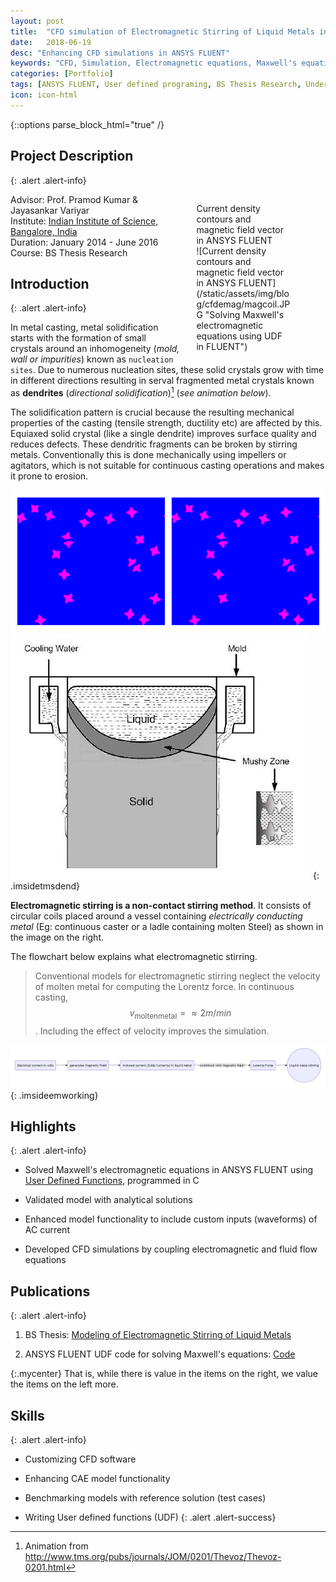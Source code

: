 ```yaml
---
layout: post
title:  "CFD simulation of Electromagnetic Stirring of Liquid Metals in ANSYS FLUENT"
date:   2018-06-19
desc: "Enhancing CFD simulations in ANSYS FLUENT"
keywords: "CFD, Simulation, Electromagnetic equations, Maxwell's equations, Magnetohydrodynamic simulation, MHD, coupling fluid and Electromagnetic equations, ANSYS FLUENT, ANSYS, UDF, UDS, C, User defined functions"
categories: [Portfolio]
tags: [ANSYS FLUENT, User defined programing, BS Thesis Research, Undergrad, Heat Transfer, CFD]
icon: icon-html
---
```

{::options parse_block_html="true" /}

## Project Description
{: .alert .alert-info}

<div class="panel-body">

<style>
 .imsidemagcoil>img {
    width:30%;
    float:right;
    margin-left: 20px;
  }
</style>

<figure style="float:right; max-width:30%; margin-left: 20px;display:block; padding:0 5px; margin-right:10%;" markdown="1">
<figcaption>
Current density contours and magnetic field vector in ANSYS FLUENT
</figcaption>
![Current density contours and magnetic field vector in ANSYS FLUENT](/static/assets/img/blog/cfdemag/magcoil.JPG  "Solving Maxwell's electromagnetic equations using UDF in FLUENT")
</figure>


Advisor: Prof. Pramod Kumar & Jayasankar Variyar  
Institute: [Indian Institute of Science, Bangalore, India](http://www.mecheng.iisc.ernet.in/~pradip/laboratories/nfssf/nfssf.html)  
Duration: January 2014 - June 2016    
Course: BS Thesis Research  

</div>


## Introduction
{: .alert .alert-info}

In metal casting, metal solidification starts with the formation of small crystals around an inhomogeneity (*mold, wall or impurities*) known as `nucleation sites`. Due to numerous nucleation sites, these solid crystals grow with time in different directions resulting in serval fragmented metal crystals known as **dendrites** (*directional solidification*)[^2] (*see animation below*).

The solidification pattern is crucial because the resulting mechanical properties of the casting (tensile strength, ductility etc) are affected by this. Equiaxed solid crystal (like a single dendrite) improves surface quality and reduces defects. These dendritic fragments can be broken by stirring metals. Conventionally this is done mechanically using impellers or agitators, which is not suitable for continuous casting operations and makes it prone to erosion.

[^2]: Animation from http://www.tms.org/pubs/journals/JOM/0201/Thevoz/Thevoz-0201.html

<style>
 .imsidetmsdend>img {
    width:30%;
    padding:0 5px;
  }
</style>

![Dendrite formation during metal solidification](/static/assets/img/blog/cfdemag/tms_dend_1.gif)
![Electromagnetic stirring in continuous casting](/static/assets/img/blog/cfdemag/contcast.JPG)
{: .imsidetmsdend}

**Electromagnetic stirring is a non-contact stirring method**. It consists of circular coils placed around a vessel containing *electrically conducting metal* (Eg: continuous caster or a ladle containing molten Steel) as shown in the image on the right.

<style>
 .imsidecontcast>img {
    width:20%;
    padding:0 10 px;
  }
</style>


The flowchart below explains what electromagnetic stirring.
> Conventional models for electromagnetic stirring neglect the velocity of molten metal for computing the Lorentz force. In continuous casting, $$ v_{\mathrm{moltenmetal}}=\approx 2 m/min $$. Including the effect of velocity improves the simulation.

<style>
 .imsideemworking>img {
    display: block
    max-width: 100%;
    width:auto;
    height:auto;
    margin: 1.5em auto 1.6em;
  }
</style>

![Electromagnetic stirrer](/static/assets/img/blog/cfdemag/em_working.jpg)
{: .imsideemworking}


## Highlights
{: .alert .alert-info}



* Solved Maxwell's electromagnetic equations in ANSYS FLUENT using [User Defined Functions](http://www.afs.enea.it/project/neptunius/docs/fluent/html/udf/node5.htm), programmed in C

* Validated model with analytical solutions

* Enhanced model functionality to include custom inputs (waveforms) of AC current

* Developed CFD simulations by coupling electromagnetic and fluid flow equations


## Publications
{: .alert .alert-info}


1. BS Thesis: [Modeling of Electromagnetic Stirring of Liquid Metals](https://github.com/yashg1/yashg1.github.io/blob/43c78338d9abaad9278c5321e61bdf1b698ba4e0/resources/cfd_emag_ref/GanatraYash_BSME_thesis.pdf)

2. ANSYS FLUENT UDF code for solving Maxwell's equations: [Code](https://github.com/yashg1/yashg1.github.io/blob/469c21c739b1005086745d9b17427055ef4e8d33/resources/cfd_emag_ref/Electromagnetic_stirring_FLUENT_UDF.c)

{:.mycenter}
That is, while there is value in the items on
the right, we value the items on the left more.

<style>
.mycenter {
    text-align:center;
}
</style>

## Skills
{: .alert .alert-info}


* Customizing CFD software

* Enhancing CAE model functionality

* Benchmarking models with reference solution (test cases)

* Writing User defined functions (UDF)
{: .alert .alert-success}
